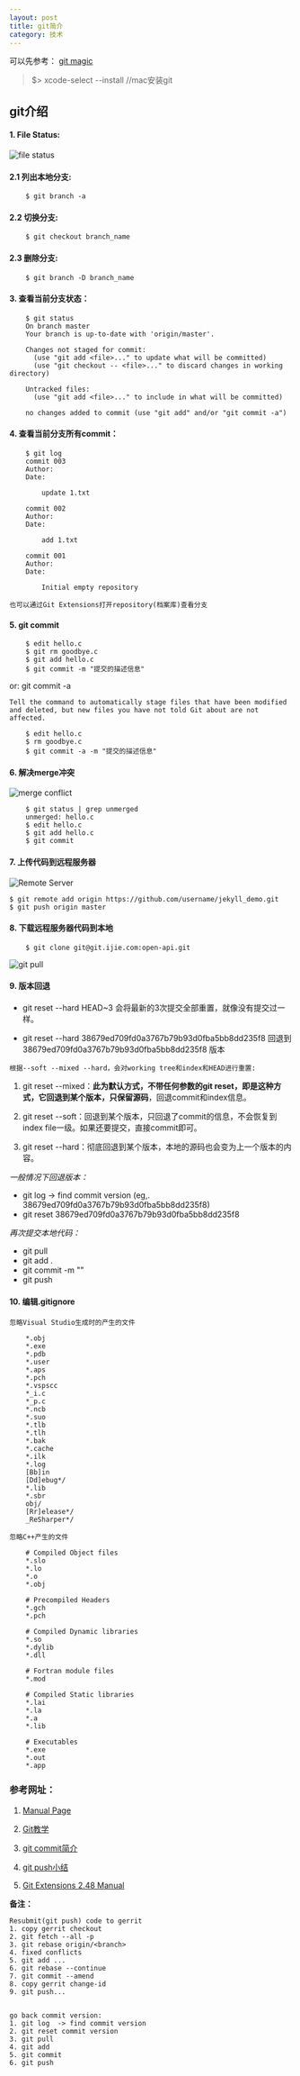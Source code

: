 ```yaml
---
layout: post
title: git简介
category: 技术
---
```


可以先参考： [git magic](http://www.csc.kth.se/utbildning/kth/kurser/DD2385/material/gitmagic.pdf "git")

> $> xcode-select --install //mac安装git

## git介绍

#### 1. File Status:

![file status](http://image.slidesharecdn.com/giteveryone-101022053442-phpapp02/95/git-19-638.jpg?cb=1422675239)

#### 2.1 列出本地分支:

```
    $ git branch -a
```

#### 2.2 切换分支:

```
    $ git checkout branch_name
```

#### 2.3 删除分支:

```
    $ git branch -D branch_name
```

#### 3. 查看当前分支状态：

```
    $ git status
    On branch master
    Your branch is up-to-date with 'origin/master'.
    
    Changes not staged for commit:
      (use "git add <file>..." to update what will be committed)
      (use "git checkout -- <file>..." to discard changes in working directory)
    
    Untracked files:
      (use "git add <file>..." to include in what will be committed)
    
    no changes added to commit (use "git add" and/or "git commit -a")
```

#### 4. 查看当前分支所有commit：

```
    $ git log
    commit 003
    Author: 
    Date:   
    
        update 1.txt
    
    commit 002
    Author: 
    Date:   
    
        add 1.txt
        
    commit 001
    Author: 
    Date:   
    
        Initial empty repository
```

`也可以通过Git Extensions打开repository(档案库)查看分支`

#### 5. git commit

```
    $ edit hello.c
    $ git rm goodbye.c
    $ git add hello.c
    $ git commit -m "提交的描述信息"
```
or: git commit -a

`Tell the command to automatically stage files that have been modified and deleted, but new files you have not told Git about are not affected.`

```
    $ edit hello.c
    $ rm goodbye.c
    $ git commit -a -m "提交的描述信息"
```

#### 6. 解决merge冲突

![merge conflict](http://image.slidesharecdn.com/giteveryone-101022053442-phpapp02/95/git-40-638.jpg?cb=1422675239)

```
    $ git status | grep unmerged
    unmerged: hello.c
    $ edit hello.c
    $ git add hello.c
    $ git commit
```

#### 7. 上传代码到远程服务器

![Remote Server](http://image.slidesharecdn.com/giteveryone-101022053442-phpapp02/95/git-23-638.jpg?cb=1422675239)

    $ git remote add origin https://github.com/username/jekyll_demo.git
    $ git push origin master

#### 8. 下载远程服务器代码到本地

```
    $ git clone git@git.ijie.com:open-api.git
```

![git pull](http://image.slidesharecdn.com/giteveryone-101022053442-phpapp02/95/git-54-638.jpg?cb=1422675239)

#### 9. 版本回退

* git reset --hard HEAD~3 会将最新的3次提交全部重置，就像没有提交过一样。

* git reset --hard 38679ed709fd0a3767b79b93d0fba5bb8dd235f8 回退到38679ed709fd0a3767b79b93d0fba5bb8dd235f8 版本

`根据--soft --mixed --hard，会对working tree和index和HEAD进行重置:`

1. git reset --mixed：**此为默认方式，不带任何参数的git reset，即是这种方式，它回退到某个版本，只保留源码**，回退commit和index信息。
 
2. git reset --soft：回退到某个版本，只回退了commit的信息，不会恢复到index file一级。如果还要提交，直接commit即可。

3. git reset --hard：彻底回退到某个版本，本地的源码也会变为上一个版本的内容。

*一般情况下回退版本：*

* git log  -> find commit version (eg,. 38679ed709fd0a3767b79b93d0fba5bb8dd235f8)
* git reset 38679ed709fd0a3767b79b93d0fba5bb8dd235f8

*再次提交本地代码：*

* git pull
* git add .
* git commit -m ""
* git push

#### 10. 编辑.gitignore

`忽略Visual Studio生成时的产生的文件`

```
    *.obj
    *.exe
    *.pdb
    *.user
    *.aps
    *.pch
    *.vspscc
    *_i.c
    *_p.c
    *.ncb
    *.suo
    *.tlb
    *.tlh
    *.bak
    *.cache
    *.ilk
    *.log
    [Bb]in
    [Dd]ebug*/
    *.lib
    *.sbr
    obj/
    [Rr]elease*/
    _ReSharper*/
```

`忽略C++产生的文件`

```
    # Compiled Object files
    *.slo
    *.lo
    *.o
    *.obj
    
    # Precompiled Headers
    *.gch
    *.pch
    
    # Compiled Dynamic libraries
    *.so
    *.dylib
    *.dll
    
    # Fortran module files
    *.mod
    
    # Compiled Static libraries
    *.lai
    *.la
    *.a
    *.lib
    
    # Executables
    *.exe
    *.out
    *.app
```

### 参考网址：

1. [Manual Page](http://web.mit.edu/jhawk/mnt/spo/git/git-doc/index.html "Markdown")

2. [Git教学](http://www.slideshare.net/littlebtc/git-5528339 "Markdown")

3. [git commit简介](http://blog.csdn.net/hudashi/article/details/7664409 "Markdown")

4. [git push小结](http://blog.csdn.net/wh_19910525/article/details/7438183 "Markdown")

5. [Git Extensions 2.48 Manual](http://git-extensions-documentation.readthedocs.org/en/release-2.48/ "Markdown")

**备注：**

```
Resubmit(git push) code to gerrit
1. copy gerrit checkout 
2. git fetch --all -p 
3. git rebase origin/<branch> 
4. fixed conflicts 
5. git add ... 
6. git rebase --continue 
7. git commit --amend 
8. copy gerrit change-id 
9. git push...


go back commit version: 
1. git log  -> find commit version
2. git reset commit version
3. git pull
4. git add
5. git commit
6. git push
```
